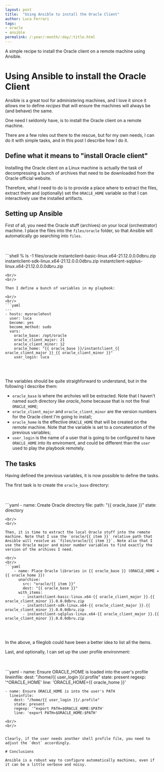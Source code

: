 ```yaml
---
layout: post
title:  "Using Ansible to install the Oracle Client"
author: Luca Ferrari
tags:
- oracle
- ansible
permalink: /:year/:month/:day/:title.html
---
```

A simple recipe to install the Oracle client on a remote machine using Ansible.

# Using Ansible to install the Oracle Client

Ansible is a great tool for administering machines, and I love it since it allows me to define *recipes* that will ensure the machines will always be (and behave) the same.

One need I seldomly have, is to install the Oracle client on a remote machine.

There are a few roles out there to the rescue, but for my own needs, I can do it with simple tasks, and in this post I describe how I do it.

## Define what it means to "install Oracle client"

Installing the Oracle client on a Linux machine is actually the task of decompressing a bunch of archives that need to be downloaded from the Oracle official website.

Therefore, what I need to do is to provide a place where to extract the files, extract them and (optionally) set the `ORACLE_HOME` variable so that I can interactively use the installed artifacts.


## Setting up Ansible

First of all, you need the Oracle stuff (archives) on your local (orchestrator) machine.
I place the files into the `files/oracle` folder, so that Ansible will automatically go searching into `files`.

<br/>
<br/>
```shell
% ls -1 files/oracle
instantclient-basic-linux.x64-21.12.0.0.0dbru.zip
instantclient-sdk-linux.x64-21.12.0.0.0dbru.zip
instantclient-sqlplus-linux.x64-21.12.0.0.0dbru.zip

```
<br/>
<br/>

Then I define a bunch of variables in my playbook:

<br/>
<br/>
```yaml
---
- hosts: myoraclehost
  user: luca
  become: yes
  become_method: sudo
  vars:
    oracle_base: /opt/oracle
    oracle_client_major: 21
    oracle_client_minor: 12
    oracle_home: "{{ oracle_base }}/instantclient_{{ oracle_client_major }}_{{ oracle_client_minor }}"
    user_login: luca
```
<br/>
<br/>

The variables should be quite straighforward to understand, but in the following I describe them:
- `oracle_base` is where the archvies will be extracted. Note that I haven't named such directory like *oracle_home* because that is not the final `ORACLE_HOME`;
- `oracle_client_major` and `oracle_client_minor` are the version numbers for the Oracle client I'm going to install;
- `oracle_home` is the effective `ORACLE_HOME` that will be created on the remote machine. Note that the variable is set to a concatenation of the previous variables;
- `user_login` is the name of a user that is going to be configured to have `ORACLE_HOME` into its enviroment, and could be different than the `user` used to play the playbook remotely.


## The tasks

Having defined the previous variables, it is now possible to define the tasks.

The first task is to create the `oracle_base` directory:

<br/>
<br/>
```yaml
    - name: Create Oracle directory
      file:
        path: "{{ oracle_base }}"
        state: directory

```
<br/>
<br/>

Then, it is time to extract the local Oracle stuff into the remote machine. Note that I use the `oracle/{{ item }}` relative path that Ansible will resolve as `files/oracle/{{ item }}`. Note also that I use the Oracle major and minor number variables to find exactly the version of the archives I need.

<br/>
<br/>
```yaml
    - name: Place Oracle libraries in {{ oracle_base }} (ORACLE_HOME = {{ oracle_home }})
      unarchive:
        src: "oracle/{{ item }}"
        dest: "{{ oracle_base }}"
      with_items:
        - instantclient-basic-linux.x64-{{ oracle_client_major }}.{{ oracle_client_minor }}.0.0.0dbru.zip
        - instantclient-sdk-linux.x64-{{ oracle_client_major }}.{{ oracle_client_minor }}.0.0.0dbru.zip
        - instantclient-sqlplus-linux.x64-{{ oracle_client_major }}.{{ oracle_client_minor }}.0.0.0dbru.zip

```
<br/>
<br/>

In the above, a fileglob could have been a better idea to list all the items.


Last, and optionally, I can set up the user profile environment:

<br/>
<br/>
```yaml
    - name: Ensure ORACLE_HOME is loaded into the user's profile
      lineinfile:
        dest: "/home/{{ user_login }}/.profile"
        state: present
        regexp: '^ORACLE_HOME'
        line: 'ORACLE_HOME={{ oracle_home }}'

    - name: Ensure ORACLE_HOME is into the user's PATH
      lineinfile:
        dest: "/home/{{ user_login }}/.profile"
        state: present
        regexp: '^export PATH=$ORACLE_HOME:$PATH'
        line: 'export PATH=$ORACLE_HOME:$PATH'


```
<br/>
<br/>


Clearly, if the user needs another shell profile file, you need to adjust the `dest` accordingly.

# Conclusions

Ansible is a robust way to configure automatically machines, even if it can be a little verbose and noisy.
